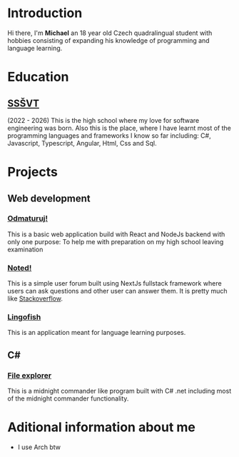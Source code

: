 # Introduction

Hi there, I'm **Michael** an 18 year old Czech quadralingual student with hobbies consisting of expanding his knowledge of programming and language learning.

# Education

## [SSŠVT](https://sssvt.cz)
(2022 - 2026)
This is the high school where my love for software engineering was born.
Also this is the place, where I have learnt most of the programming languages and frameworks I know so far including: C#, Javascript, Typescript, Angular, Html, Css and Sql.

# Projects

## Web development

### [Odmaturuj!](https://OrMichal.github.io/Odmaturuj)
This is a basic web application build with React and NodeJs backend with only one purpose: 
To help me with preparation on my high school leaving examination

### [Noted!](https://github.com/OrMichal/noted)
This is a simple user forum built using NextJs fullstack framework where users can ask questions and other user can answer them.
It is pretty much like [Stackoverflow](https://stackoverflow.com).

### [Lingofish](https://github.com/OrMichal/LingoFish)
This is an application meant for language learning purposes.

## C#
### [File explorer](https://github.com/OrMichal/File_Explorer)
This is a midnight commander like program built with C# .net including most of the midnight commander functionality.

# Aditional information about me
- I use Arch btw
